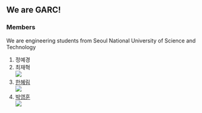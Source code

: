 ## We are GARC!

### Members
We are engineering students from Seoul National University of Science and Technology

1. 정예경 
2. 최재혁</br> <a href="https://github.com/hicjh00"><img src="https://img.shields.io/badge/GitHub-181717?style=flat&logo=GitHub&logoColor=white"/>
3. 한혜림</br> <a href="https://github.com/hyeeee14"><img src="https://img.shields.io/badge/GitHub-181717?style=flat&logo=GitHub&logoColor=white"/>
4. 박영훈</br> <a href="https://github.com/robot-is-my-life"><img src="https://img.shields.io/badge/GitHub-181717?style=flat&logo=GitHub&logoColor=white"/>


